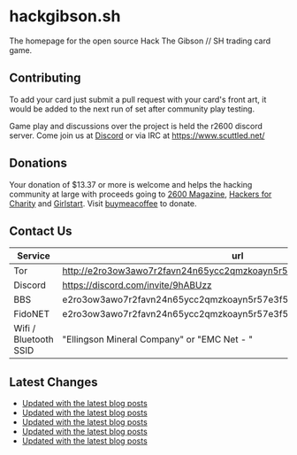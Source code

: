 # hackgibson.sh
The homepage for the open source Hack The Gibson // SH trading card game.


## Contributing

To add your card just submit a pull request with your card's front art, it would be added to the next run of set after community play testing.

Game play and discussions over the project is held the r2600 discord server. Come join us at [Discord](https://discord.com/invite/9hABUzz) or via IRC at https://www.scuttled.net/


## Donations

Your donation of $13.37 or more is welcome and helps the hacking community at large with proceeds going to [2600 Magazine](https://2600.com/), [Hackers for Charity](https://hackersforcharity.org) and [Girlstart](https://girlstart.org).  Visit [buymeacoffee](https://www.buymeacoffee.com/hackgibson.sh) to donate.


## Contact Us

Service | url
-|-
Tor | http://e2ro3ow3awo7r2favn24n65ycc2qmzkoayn5r57e3f56nvjwdcgg32ad.onion
Discord | https://discord.com/invite/9hABUzz
BBS | e2ro3ow3awo7r2favn24n65ycc2qmzkoayn5r57e3f56nvjwdcgg32ad.onion:23
FidoNET | e2ro3ow3awo7r2favn24n65ycc2qmzkoayn5r57e3f56nvjwdcgg32ad.onion:24554
Wifi / Bluetooth SSID | "Ellingson Mineral Company" or "EMC Net - <fidonet address>"

## Latest Changes
<!-- BLOG-POST-LIST:START -->
- [Updated with the latest blog posts](https://github.com/DFW2600/hackgibson.sh/commit/2a478d04df4c615b3530d88c1d7ad174b19136b1)
- [Updated with the latest blog posts](https://github.com/DFW2600/hackgibson.sh/commit/ff6a5bd57fca8ef31609e56eb626e28c84285153)
- [Updated with the latest blog posts](https://github.com/DFW2600/hackgibson.sh/commit/b136e55d9314976b36b8c487c1f5c07d6eee6e36)
- [Updated with the latest blog posts](https://github.com/DFW2600/hackgibson.sh/commit/7d2e79952ebe6ee7bd6644050cc42ab024d71ce3)
- [Updated with the latest blog posts](https://github.com/DFW2600/hackgibson.sh/commit/1bd9c8eee975661009b9c25c20c701a7acdb98fa)
<!-- BLOG-POST-LIST:END -->

